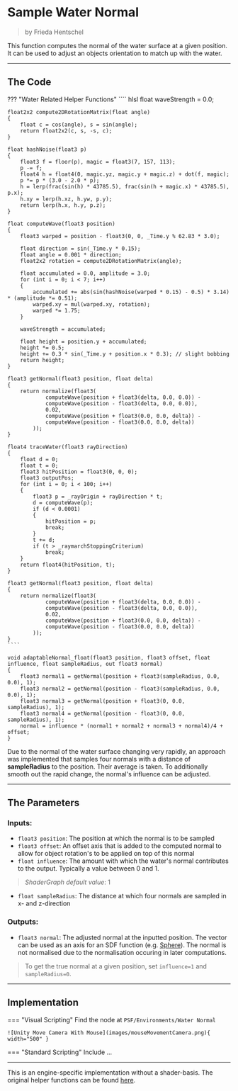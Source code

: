 <div class="container">
    <h1 class="main-heading">Sample Water Normal</h1>
    <blockquote class="author">by Frieda Hentschel</blockquote>
</div>

This function computes the normal of the water surface at a given position. It can be used to adjust an objects orientation to match up with the water. 

---

## The Code

??? "Water Related Helper Functions"
    ```` hlsl
    float waveStrength = 0.0;

    float2x2 compute2DRotationMatrix(float angle)
    {
        float c = cos(angle), s = sin(angle);
        return float2x2(c, s, -s, c);
    }

    float hashNoise(float3 p)
    {
        float3 f = floor(p), magic = float3(7, 157, 113);
        p -= f;
        float4 h = float4(0, magic.yz, magic.y + magic.z) + dot(f, magic);
        p *= p * (3.0 - 2.0 * p);
        h = lerp(frac(sin(h) * 43785.5), frac(sin(h + magic.x) * 43785.5), p.x);
        h.xy = lerp(h.xz, h.yw, p.y);
        return lerp(h.x, h.y, p.z);
    }

    float computeWave(float3 position)
    {
        float3 warped = position - float3(0, 0, _Time.y % 62.83 * 3.0);

        float direction = sin(_Time.y * 0.15);
        float angle = 0.001 * direction;
        float2x2 rotation = compute2DRotationMatrix(angle);

        float accumulated = 0.0, amplitude = 3.0;
        for (int i = 0; i < 7; i++)
        {
            accumulated += abs(sin(hashNoise(warped * 0.15) - 0.5) * 3.14) * (amplitude *= 0.51);
            warped.xy = mul(warped.xy, rotation);
            warped *= 1.75;
        }
        
        waveStrength = accumulated;

        float height = position.y + accumulated;
        height *= 0.5;
        height += 0.3 * sin(_Time.y + position.x * 0.3); // slight bobbing
        return height;
    }

    float3 getNormal(float3 position, float delta)
    {
        return normalize(float3(
                computeWave(position + float3(delta, 0.0, 0.0)) -
                computeWave(position - float3(delta, 0.0, 0.0)),
                0.02,
                computeWave(position + float3(0.0, 0.0, delta)) -
                computeWave(position - float3(0.0, 0.0, delta))
            ));
    }

    float4 traceWater(float3 rayDirection)
    {
        float d = 0;
        float t = 0;
        float3 hitPosition = float3(0, 0, 0);
        float3 outputPos;
        for (int i = 0; i < 100; i++)
        {
            float3 p = _rayOrigin + rayDirection * t;
            d = computeWave(p);
            if (d < 0.0001)
            {
                hitPosition = p;
                break;
            }
            t += d;
            if (t > _raymarchStoppingCriterium)
                break;
        }
        return float4(hitPosition, t);
    }

    float3 getNormal(float3 position, float delta)
    {
        return normalize(float3(
                computeWave(position + float3(delta, 0.0, 0.0)) -
                computeWave(position - float3(delta, 0.0, 0.0)),
                0.02,
                computeWave(position + float3(0.0, 0.0, delta)) -
                computeWave(position - float3(0.0, 0.0, delta))
            ));
    }
    ````

```` hlsl
void adaptableNormal_float(float3 position, float3 offset, float influence, float sampleRadius, out float3 normal)
{
    float3 normal1 = getNormal(position + float3(sampleRadius, 0.0, 0.0), 1);
    float3 normal2 = getNormal(position - float3(sampleRadius, 0.0, 0.0), 1);
    float3 normal3 = getNormal(position + float3(0, 0.0, sampleRadius), 1);
    float3 normal4 = getNormal(position - float3(0, 0.0, sampleRadius), 1);
    normal = influence * (normal1 + normal2 + normal3 + normal4)/4 + offset;
}
````

Due to the normal of the water surface changing very rapidly, an approach was implemented that samples four normals with a distance of **sampleRadius** to the position. Their average is taken. To additionally smooth out the rapid change, the normal's influence can be adjusted.

---

## The Parameters

### Inputs:
- ```float3 position```: The position at which the normal is to be sampled
- ```float3 offset```: An offset axis that is added to the computed normal to allow for object rotation's to be applied on top of this normal
- ```float influence```: The amount with which the water's normal contributes to the output. Typically a value between 0 and 1.
> *ShaderGraph default value*: 1
- ```float sampleRadius```: The distance at which four normals are sampled in x- and z-direction

### Outputs:
- ```float3 normal```: The adjusted normal at the inputted position. The vector can be used as an axis for an SDF function (e.g. [Sphere](unity/cameraMatrix.md)). The normal is not normalised due to the normalisation occuring in later computations.

> To get the true normal at a given position, set ```influence=1``` and ```sampleRadius=0```.

---

## Implementation

=== "Visual Scripting"
    Find the node at `PSF/Environments/Water Normal`
    
    ![Unity Move Camera With Mouse](images/mouseMovementCamera.png){ width="500" }

=== "Standard Scripting"
    Include ...

---

This is an engine-specific implementation without a shader-basis. The original helper functions can be found [here](../../../shaders/scenes/water_surface.md).